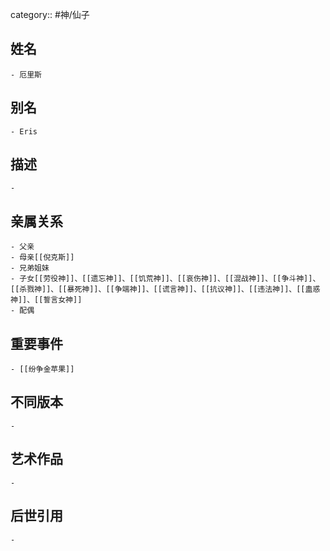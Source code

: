 category:: #神/仙子
## 姓名
	- 厄里斯
## 别名
	- Eris
## 描述
	-
## 亲属关系
	- 父亲
	- 母亲[[倪克斯]]
	- 兄弟姐妹
	- 子女[[劳役神]]、[[遗忘神]]、[[饥荒神]]、[[哀伤神]]、[[混战神]]、[[争斗神]]、[[杀戮神]]、[[暴死神]]、[[争端神]]、[[谎言神]]、[[抗议神]]、[[违法神]]、[[蛊惑神]]、[[誓言女神]]
	- 配偶
## 重要事件
	- [[纷争金苹果]]
## 不同版本
	-
## 艺术作品
	-
## 后世引用
	-
